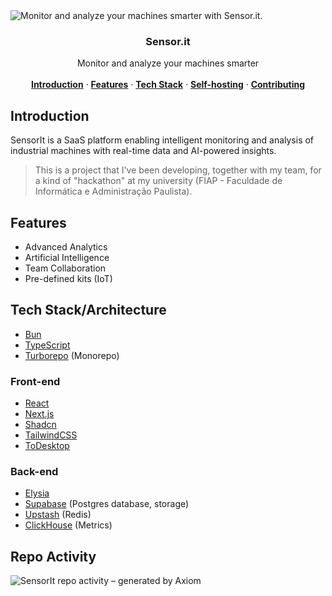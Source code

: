 <img alt="Monitor and analyze your machines smarter with Sensor.it." src=".github/banner.png">

<h3 align="center">Sensor.it</h3>

<p align="center">
  Monitor and analyze your machines smarter
  <br />
  <br />
  <a href="#introduction"><strong>Introduction</strong></a> ·
  <a href="#features"><strong>Features</strong></a> ·
  <a href="#tech-stack"><strong>Tech Stack</strong></a> ·
  <a href="#self-hosting"><strong>Self-hosting</strong></a> ·
  <a href="#contributing"><strong>Contributing</strong></a>
</p>

## Introduction

SensorIt is a SaaS platform enabling intelligent monitoring and analysis of industrial machines with real-time data and AI-powered insights.

> This is a project that I've been developing, together with my team, for a kind of "hackathon" at my university (FIAP - Faculdade de Informática e Administração Paulista).

## Features

- Advanced Analytics
- Artificial Intelligence
- Team Collaboration
- Pre-defined kits (IoT)

## Tech Stack/Architecture

- [Bun](https://bun.sh/)
- [TypeScript](https://www.typescriptlang.org/)
- [Turborepo](https://turbo.build/repo) (Monorepo)

### Front-end
- [React](https://react.dev/)
- [Next.js](https://nextjs.org/)
- [Shadcn](https://ui.shadcn.com/)
- [TailwindCSS](https://tailwindcss.com/)
- [ToDesktop](https://www.todesktop.com/)

### Back-end
- [Elysia](https://elysiajs.com/)
- [Supabase](https://supabase.com/) (Postgres database, storage)
- [Upstash](https://upstash.com/) (Redis)
- [ClickHouse](https://clickhouse.com/) (Metrics)

## Repo Activity

![SensorIt repo activity – generated by Axiom](https://repobeats.axiom.co/api/embed/e07d4bd028bad870959c3387280358a554e7d86c.svg "Repobeats analytics image")

